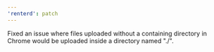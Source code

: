 ```yaml
---
'renterd': patch
---
```


Fixed an issue where files uploaded without a containing directory in Chrome would be uploaded inside a directory named "./".
